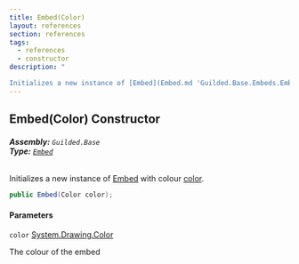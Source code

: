 ```yaml
---
title: Embed(Color)
layout: references
section: references
tags:
  - references
  - constructor
description: "

Initializes a new instance of [Embed](Embed.md 'Guilded.Base.Embeds.Embed') with colour [color](Embed.Embed(Color).md#Guilded.Base.Embeds.Embed.Embed(Color).color 'Guilded.Base.Embeds.Embed.Embed(Color).color')."
---
```


## Embed(Color) Constructor
###### **Assembly:** `Guilded.Base`<br/>**Type:** [`Embed`](Embed.md 'Guilded.Base.Embeds.Embed')

Initializes a new instance of [Embed](Embed.md 'Guilded.Base.Embeds.Embed') with colour [color](Embed.Embed(Color).md#Guilded.Base.Embeds.Embed.Embed(Color).color 'Guilded.Base.Embeds.Embed.Embed(Color).color').

```csharp
public Embed(Color color);
```
#### Parameters

<a name='Guilded.Base.Embeds.Embed.Embed(Color).color'></a>

`color` [System.Drawing.Color](https://docs.microsoft.com/en-us/dotnet/api/System.Drawing.Color 'System.Drawing.Color')

The colour of the embed